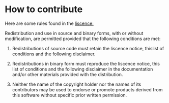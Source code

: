 # How to contribute

Here are some rules found in the [liscence:](https://github.com/Brunozhon/rest-api/blob/master/LICENSE)

Redistribution and use in source and binary forms, with or without modification, are permitted provided that the following conditions are met:

1. Redistributions of source code must retain the liscence notice, thislist of conditions and the following disclaimer.

2. Redistributions in binary form must reproduce the liscence notice, this list of conditions and the following disclaimer in the documentation and/or other materials provided with the distribution.

3. Neither the name of the copyright holder nor the names of its contributors may be used to endorse or promote products derived from this software without specific prior written permission.
